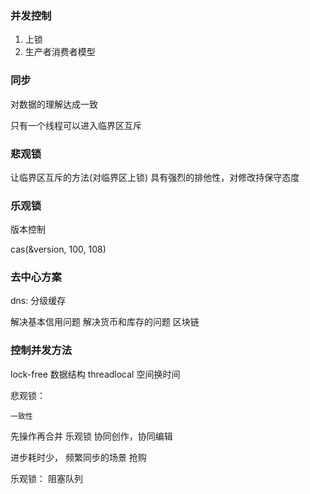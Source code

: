 ### 并发控制

1. 上锁
2. 生产者消费者模型


### 同步
对数据的理解达成一致

只有一个线程可以进入临界区互斥



### 悲观锁

让临界区互斥的方法(对临界区上锁)
具有强烈的排他性，对修改持保守态度


### 乐观锁
版本控制 

cas(&version, 100, 108) 



### 去中心方案

dns: 分级缓存


解决基本信用问题
解决货币和库存的问题
区块链

### 控制并发方法

lock-free 数据结构
threadlocal 空间换时间




悲观锁：
    
    一致性

先操作再合并  乐观锁
协同创作，协同编辑  


进步耗时少， 频繁同步的场景
抢购

乐观锁： 阻塞队列